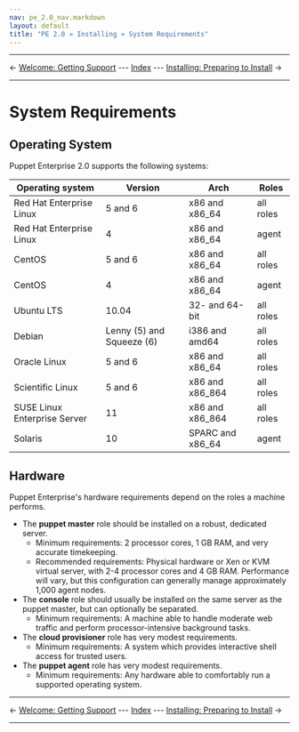 ```yaml
---
nav: pe_2.0_nav.markdown
layout: default
title: "PE 2.0 » Installing » System Requirements"
---
```


* * *

&larr; [Welcome: Getting Support](./welcome_getting_support.html) --- [Index](./) --- [Installing: Preparing to Install](./install_preparing.html) &rarr;

* * *


System Requirements
===================

Operating System
-----

Puppet Enterprise 2.0 supports the following systems:

|       Operating system       |          Version          |       Arch        |   Roles   |
|------------------------------|---------------------------|-------------------|-----------|
| Red Hat Enterprise Linux     | 5 and 6                   | x86 and x86\_64   | all roles |
| Red Hat Enterprise Linux     | 4                         | x86 and x86\_64   | agent     |
| CentOS                       | 5 and 6                   | x86 and x86\_64   | all roles |
| CentOS                       | 4                         | x86 and x86\_64   | agent     |
| Ubuntu LTS                   | 10.04                     | 32- and 64-bit    | all roles |
| Debian                       | Lenny (5) and Squeeze (6) | i386 and amd64    | all roles |
| Oracle Linux                 | 5 and 6                   | x86 and x86\_64   | all roles |
| Scientific Linux             | 5 and 6                   | x86 and x86\_864  | all roles |
| SUSE Linux Enterprise Server | 11                        | x86 and x86\_864  | all roles |
| Solaris                      | 10                        | SPARC and x86\_64 | agent     |

Hardware
-----

Puppet Enterprise's hardware requirements depend on the roles a machine performs. 

* The **puppet master** role should be installed on a robust, dedicated server.
    * Minimum requirements: 2 processor cores, 1 GB RAM, and very accurate timekeeping.
    * Recommended requirements: Physical hardware or Xen or KVM virtual server, with 2-4 processor cores and 4 GB RAM. Performance will vary, but this configuration can generally manage approximately 1,000 agent nodes. 
* The **console** role should usually be installed on the same server as the puppet master, but can optionally be separated.
    * Minimum requirements: A machine able to handle moderate web traffic and perform processor-intensive background tasks.<!-- TODO better requirements for lone console. -->
* The **cloud provisioner** role has very modest requirements.
    * Minimum requirements: A system which provides interactive shell access for trusted users.
* The **puppet agent** role has very modest requirements.
    * Minimum requirements: Any hardware able to comfortably run a supported operating system.

* * *

&larr; [Welcome: Getting Support](./welcome_getting_support.html) --- [Index](./) --- [Installing: Preparing to Install](./install_preparing.html) &rarr;

* * *

